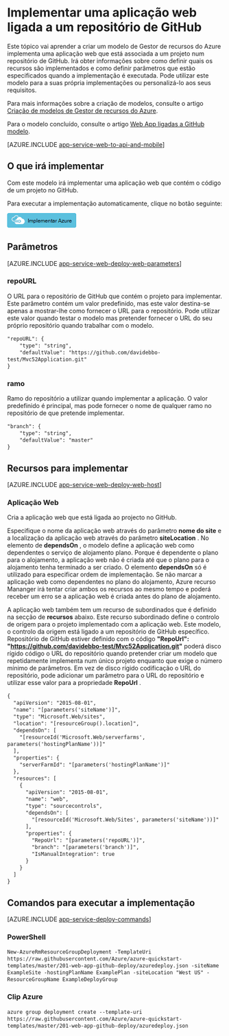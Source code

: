 <properties 
    pageTitle="Implementar uma aplicação web que está associada a um repositório de GitHub" 
    description="Utilize um modelo de Gestor de recursos do Azure para implementar uma aplicação web que contém um projeto a partir de um repositório de GitHub." 
    services="app-service" 
    documentationCenter="" 
    authors="cephalin" 
    manager="wpickett" 
    editor=""/>

<tags 
    ms.service="app-service" 
    ms.workload="na" 
    ms.tgt_pltfrm="na" 
    ms.devlang="na" 
    ms.topic="article" 
    ms.date="04/27/2016" 
    ms.author="cephalin"/>

# <a name="deploy-a-web-app-linked-to-a-github-repository"></a>Implementar uma aplicação web ligada a um repositório de GitHub

Este tópico vai aprender a criar um modelo de Gestor de recursos do Azure implementa uma aplicação web que está associada a um projeto num repositório de GitHub. Irá obter informações sobre como definir quais os recursos são implementados e como definir parâmetros que estão especificados quando a implementação é executada. Pode utilizar este modelo para a suas própria implementações ou personalizá-lo aos seus requisitos.

Para mais informações sobre a criação de modelos, consulte o artigo [Criação de modelos de Gestor de recursos do Azure](../resource-group-authoring-templates.md).

Para o modelo concluído, consulte o artigo [Web App ligadas a GitHub modelo](https://github.com/Azure/azure-quickstart-templates/blob/master/201-web-app-github-deploy/azuredeploy.json).

[AZURE.INCLUDE [app-service-web-to-api-and-mobile](../../includes/app-service-web-to-api-and-mobile.md)] 

## <a name="what-you-will-deploy"></a>O que irá implementar

Com este modelo irá implementar uma aplicação web que contém o código de um projeto no GitHub.

Para executar a implementação automaticamente, clique no botão seguinte:

[![Implementar Azure](./media/app-service-web-arm-from-github-provision/deploybutton.png)](https://portal.azure.com/#create/Microsoft.Template/uri/https%3A%2F%2Fraw.githubusercontent.com%2FAzure%2Fazure-quickstart-templates%2Fmaster%2F201-web-app-github-deploy%2Fazuredeploy.json)

## <a name="parameters"></a>Parâmetros

[AZURE.INCLUDE [app-service-web-deploy-web-parameters](../../includes/app-service-web-deploy-web-parameters.md)]

### <a name="repourl"></a>repoURL

O URL para o repositório de GitHub que contém o projeto para implementar. Este parâmetro contém um valor predefinido, mas este valor destina-se apenas a mostrar-lhe como fornecer o URL para o repositório. Pode utilizar este valor quando testar o modelo mas pretender fornecer o URL do seu próprio repositório quando trabalhar com o modelo.

    "repoURL": {
        "type": "string",
        "defaultValue": "https://github.com/davidebbo-test/Mvc52Application.git"
    }

### <a name="branch"></a>ramo

Ramo do repositório a utilizar quando implementar a aplicação. O valor predefinido é principal, mas pode fornecer o nome de qualquer ramo no repositório de que pretende implementar.

    "branch": {
        "type": "string",
        "defaultValue": "master"
    }
    
## <a name="resources-to-deploy"></a>Recursos para implementar

[AZURE.INCLUDE [app-service-web-deploy-web-host](../../includes/app-service-web-deploy-web-host.md)]

### <a name="web-app"></a>Aplicação Web

Cria a aplicação web que está ligada ao projecto no GitHub. 

Especifique o nome da aplicação web através do parâmetro **nome do site** e a localização da aplicação web através do parâmetro **siteLocation** . No elemento de **dependsOn** , o modelo define a aplicação web como dependentes o serviço de alojamento plano. Porque é dependente o plano para o alojamento, a aplicação web não é criada até que o plano para o alojamento tenha terminado a ser criado. O elemento **dependsOn** só é utilizado para especificar ordem de implementação. Se não marcar a aplicação web como dependentes no plano do alojamento, Azure recurso Mananger irá tentar criar ambos os recursos ao mesmo tempo e poderá receber um erro se a aplicação web é criada antes do plano de alojamento.

A aplicação web também tem um recurso de subordinados que é definido na secção de **recursos** abaixo. Este recurso subordinado define o controlo de origem para o projeto implementado com a aplicação web. Este modelo, o controlo da origem está ligado a um repositório de GitHub específico. Repositório de GitHub estiver definido com o código **"RepoUrl": "https://github.com/davidebbo-test/Mvc52Application.git"** poderá disco rígido código o URL do repositório quando pretender criar um modelo que repetidamente implementa num único projeto enquanto que exige o número mínimo de parâmetros.
Em vez de disco rígido codificação o URL do repositório, pode adicionar um parâmetro para o URL do repositório e utilizar esse valor para a propriedade **RepoUrl** .

    {
      "apiVersion": "2015-08-01",
      "name": "[parameters('siteName')]",
      "type": "Microsoft.Web/sites",
      "location": "[resourceGroup().location]",
      "dependsOn": [
        "[resourceId('Microsoft.Web/serverfarms', parameters('hostingPlanName'))]"
      ],
      "properties": {
        "serverFarmId": "[parameters('hostingPlanName')]"
      },
      "resources": [
        {
          "apiVersion": "2015-08-01",
          "name": "web",
          "type": "sourcecontrols",
          "dependsOn": [
            "[resourceId('Microsoft.Web/Sites', parameters('siteName'))]"
          ],
          "properties": {
            "RepoUrl": "[parameters('repoURL')]",
            "branch": "[parameters('branch')]",
            "IsManualIntegration": true
          }
        }
      ]
    }

## <a name="commands-to-run-deployment"></a>Comandos para executar a implementação

[AZURE.INCLUDE [app-service-deploy-commands](../../includes/app-service-deploy-commands.md)]

### <a name="powershell"></a>PowerShell

    New-AzureRmResourceGroupDeployment -TemplateUri https://raw.githubusercontent.com/Azure/azure-quickstart-templates/master/201-web-app-github-deploy/azuredeploy.json -siteName ExampleSite -hostingPlanName ExamplePlan -siteLocation "West US" -ResourceGroupName ExampleDeployGroup

### <a name="azure-cli"></a>Clip Azure

    azure group deployment create --template-uri https://raw.githubusercontent.com/Azure/azure-quickstart-templates/master/201-web-app-github-deploy/azuredeploy.json


 
